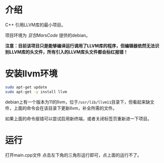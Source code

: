 # 介绍
C++ 引用LLVM库的最小项目。

项目环境为 *豆包MarsCode* 提供的debian。

**注意：目前该项目只是能够编译运行调用了LLVM库的程序，但编辑器依然无法识别LLVM库的头文件，所有引入的LLVM库头文件都会标红报错！**

# 安装llvm环境
```bash
sudo apt-get update
sudo apt-get -y install llvm
```

debian上有一个版本为11的llvm，位于`/usr/lib/llvm11`目录下，但看起来缺文件，上面的命令会在该目录下更新llvm，补全所需的文件。

如果上面的命令报错可以尝试启用新终端，或者关闭标签页重新进一下项目。

# 运行
打开main.cpp文件
点击左下角的三角形运行即可，点上面的运行不了。
